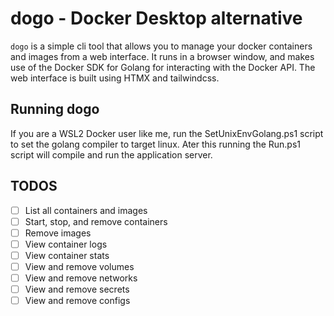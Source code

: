 # dogo - Docker Desktop alternative

`dogo` is a simple cli tool that allows you to manage your docker containers and images from a web interface. It runs in a browser window, and makes use of the Docker SDK for Golang for interacting with the Docker API. The web interface is built using HTMX and tailwindcss.

## Running dogo

If you are a WSL2 Docker user like me, run the SetUnixEnvGolang.ps1 script to set the golang compiler to target linux. Ater this running the Run.ps1 script will compile and run the application server.

## TODOS

- [ ] List all containers and images
- [ ] Start, stop, and remove containers
- [ ] Remove images
- [ ] View container logs
- [ ] View container stats
- [ ] View and remove volumes
- [ ] View and remove networks
- [ ] View and remove secrets
- [ ] View and remove configs
